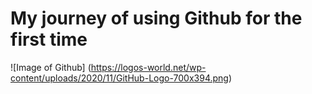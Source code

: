 # My journey of using Github for the first time
![Image of Github] (https://logos-world.net/wp-content/uploads/2020/11/GitHub-Logo-700x394.png) 
